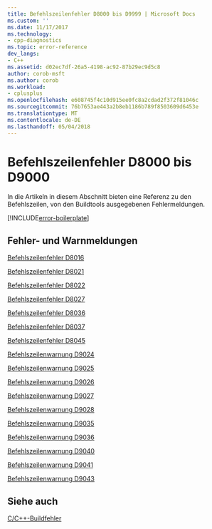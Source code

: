 ```yaml
---
title: Befehlszeilenfehler D8000 bis D9999 | Microsoft Docs
ms.custom: ''
ms.date: 11/17/2017
ms.technology:
- cpp-diagnostics
ms.topic: error-reference
dev_langs:
- C++
ms.assetid: d02ec7df-26a5-4198-ac92-87b29ec9d5c8
author: corob-msft
ms.author: corob
ms.workload:
- cplusplus
ms.openlocfilehash: e608745f4c10d915ee0fc8a2cdad2f372f81046c
ms.sourcegitcommit: 76b7653ae443a2b8eb1186b789f8503609d6453e
ms.translationtype: MT
ms.contentlocale: de-DE
ms.lasthandoff: 05/04/2018
---
```

# <a name="command-line-errors-d8000-through-d9999"></a>Befehlszeilenfehler D8000 bis D9000

In die Artikeln in diesem Abschnitt bieten eine Referenz zu den Befehlszeilen, von den Buildtools ausgegebenen Fehlermeldungen.

[!INCLUDE[error-boilerplate](../../error-messages/includes/error-boilerplate.md)]

## <a name="error-and-warning-messages"></a>Fehler- und Warnmeldungen

[Befehlszeilenfehler D8016](../../error-messages/tool-errors/command-line-error-d8016.md)

[Befehlszeilenfehler D8021](../../error-messages/tool-errors/command-line-error-d8021.md)

[Befehlszeilenfehler D8022](../../error-messages/tool-errors/command-line-error-d8022.md)

[Befehlszeilenfehler D8027](../../error-messages/tool-errors/command-line-error-d8027.md)

[Befehlszeilenfehler D8036](../../error-messages/tool-errors/command-line-error-d8036.md)

[Befehlszeilenfehler D8037](../../error-messages/tool-errors/command-line-error-d8037.md)

[Befehlszeilenfehler D8045](../../error-messages/tool-errors/command-line-error-d8045.md)

[Befehlszeilenwarnung D9024](../../error-messages/tool-errors/command-line-warning-d9024.md)

[Befehlszeilenwarnung D9025](../../error-messages/tool-errors/command-line-warning-d9025.md)

[Befehlszeilenwarnung D9026](../../error-messages/tool-errors/command-line-warning-d9026.md)

[Befehlszeilenwarnung D9027](../../error-messages/tool-errors/command-line-warning-d9027.md)

[Befehlszeilenwarnung D9028](../../error-messages/tool-errors/command-line-warning-d9028.md)

[Befehlszeilenwarnung D9035](../../error-messages/tool-errors/command-line-warning-d9035.md)

[Befehlszeilenwarnung D9036](../../error-messages/tool-errors/command-line-warning-d9036.md)

[Befehlszeilenwarnung D9040](../../error-messages/tool-errors/command-line-warning-d9040.md)

[Befehlszeilenwarnung D9041](../../error-messages/tool-errors/command-line-warning-d9041.md)

[Befehlszeilenwarnung D9043](../../error-messages/tool-errors/command-line-warning-d9043.md)

## <a name="see-also"></a>Siehe auch

[C/C++-Buildfehler](../../error-messages/compiler-errors-1/c-cpp-build-errors.md)  